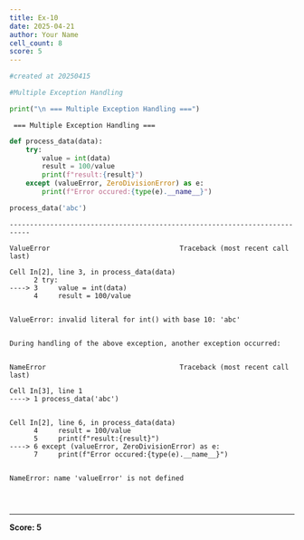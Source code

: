 ```yaml
---
title: Ex-10
date: 2025-04-21
author: Your Name
cell_count: 8
score: 5
---
```


```python
#created at 20250415
```


```python
#Multiple Exception Handling 
```


```python
print("\n === Multiple Exception Handling ===")
```

    
     === Multiple Exception Handling ===



```python
def process_data(data):
    try:
        value = int(data)
        result = 100/value
        print(f"result:{result}")
    except (valueError, ZeroDivisionError) as e:
        print(f"Error occured:{type(e).__name__}")
```


```python
process_data('abc')
```


    ---------------------------------------------------------------------------

    ValueError                                Traceback (most recent call last)

    Cell In[2], line 3, in process_data(data)
          2 try:
    ----> 3     value = int(data)
          4     result = 100/value


    ValueError: invalid literal for int() with base 10: 'abc'

    
    During handling of the above exception, another exception occurred:


    NameError                                 Traceback (most recent call last)

    Cell In[3], line 1
    ----> 1 process_data('abc')


    Cell In[2], line 6, in process_data(data)
          4     result = 100/value
          5     print(f"result:{result}")
    ----> 6 except (valueError, ZeroDivisionError) as e:
          7     print(f"Error occured:{type(e).__name__}")


    NameError: name 'valueError' is not defined



```python

```


```python


```


```python

```


---
**Score: 5**